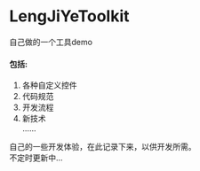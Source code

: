 # LengJiYeToolkit
自己做的一个工具demo  
#### 包括:  
1. 各种自定义控件  
2. 代码规范  
3. 开发流程 
4. 新技术  
......  

自己的一些开发体验，在此记录下来，以供开发所需。  
不定时更新中...   
